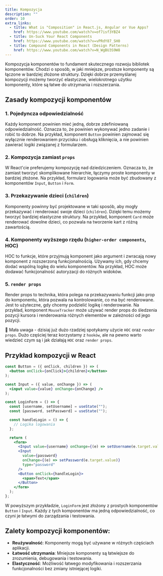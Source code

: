 ```yaml
---
title: Kompozycja
description: ""
order: 10
extra_links:
  - title: What is "Composition" in React.js, Angular or Vue Apps?
    href: https://www.youtube.com/watch?v=of7isf3YBZ4
  - title: Un-Suck Your React Components
    href: https://www.youtube.com/watch?v=vPRdY87_SH0
  - title: Compound Components in React (Design Patterns)
    href: https://www.youtube.com/watch?v=N_WgBU3S9W8
---
```


Kompozycja komponentów to fundament skutecznego rozwoju bibliotek komponentów. Chodzi o sposób, w jaki mniejsze, prostsze komponenty są łączone w bardziej złożone struktury. Dzięki dobrze przemyślanej kompozycji możemy tworzyć elastyczne, wielokrotnego użytku komponenty, które są łatwe do utrzymania i rozszerzania.

## Zasady kompozycji komponentów

### 1. Pojedyncza odpowiedzialność

Każdy komponent powinien mieć jedną, dobrze zdefiniowaną odpowiedzialność. Oznacza to, że powinien wykonywać jedno zadanie i robić to dobrze. Na przykład, komponent `Button` powinien zajmować się wyłącznie renderowaniem przycisku i obsługą kliknięcia, a nie powinien zawierać logiki związanej z formularzem.

### 2. Kompozycja zamiast `props`

W React'cie preferujemy kompozycję nad dziedziczeniem. Oznacza to, że zamiast tworzyć skomplikowane hierarchie, łączymy proste komponenty w bardziej złożone. Na przykład, formularz logowania może być zbudowany z komponentów `Input`, `Button` i `Form`.

### 3. Przekazywanie dzieci (`children`)

Komponenty powinny być projektowane w taki sposób, aby mogły przekazywać i renderować swoje dzieci (`children`). Dzięki temu możemy tworzyć bardziej elastyczne struktury. Na przykład, komponent `Card` może renderować dowolne dzieci, co pozwala na tworzenie kart z różną zawartością.

### 4. Komponenty wyższego rzędu (`higher-order components`, HOC)

HOC to funkcje, które przyjmują komponent jako argument i zwracają nowy komponent z rozszerzoną funkcjonalnością. Używamy ich, gdy chcemy dodać wspólną logikę do wielu komponentów. Na przykład, HOC może dodawać funkcjonalność autoryzacji do różnych widoków.

### 5. `render props`

Render props to technika, która polega na przekazywaniu funkcji jako prop do komponentu, która pozwala na kontrolowanie, co ma być renderowane. Jest to użyteczne, gdy chcemy podzielić logikę i renderowanie. Na przykład, komponent `MouseTracker` może używać render props do śledzenia pozycji kursora i renderowania różnych elementów w zależności od jego pozycji.

💁 Mała uwaga - dzisiaj już dużo rzadziej spotykamy użycie `HOC` oraz `render props`. Dużo częściej teraz korzystamy z `hooków`, ale na pewno warto wiedzieć czym są i jak działają `HOC` oraz `render props`.

## Przykład kompozycji w React

```jsx
const Button = ({ onClick, children }) => (
  <button onClick={onClick}>{children}</button>
);

const Input = ({ value, onChange }) => (
  <input value={value} onChange={onChange} />
);

const LoginForm = () => {
  const [username, setUsername] = useState("");
  const [password, setPassword] = useState("");

  const handleLogin = () => {
    // Logika logowania
  };

  return (
    <form>
      <Input value={username} onChange={(e) => setUsername(e.target.value)} />
      <Input
        value={password}
        onChange={(e) => setPassword(e.target.value)}
        type="password"
      />
      <Button onClick={handleLogin}>
        <span>Text</span>
      </Button>
    </form>
  );
};
```

W powyższym przykładzie, `LoginForm` jest złożony z prostych komponentów `Button` i `Input`. Każdy z tych komponentów ma jedną odpowiedzialność, co czyni je łatwymi do zarządzania i testowania.

## Zalety kompozycji komponentów:

- **Reużywalność**: Komponenty mogą być używane w różnych częściach aplikacji.
- **Łatwość utrzymania**: Mniejsze komponenty są łatwiejsze do zrozumienia, debugowania i testowania.
- **Elastyczność**: Możliwość łatwego modyfikowania i rozszerzania funkcjonalności bez zmiany istniejącej logiki.
